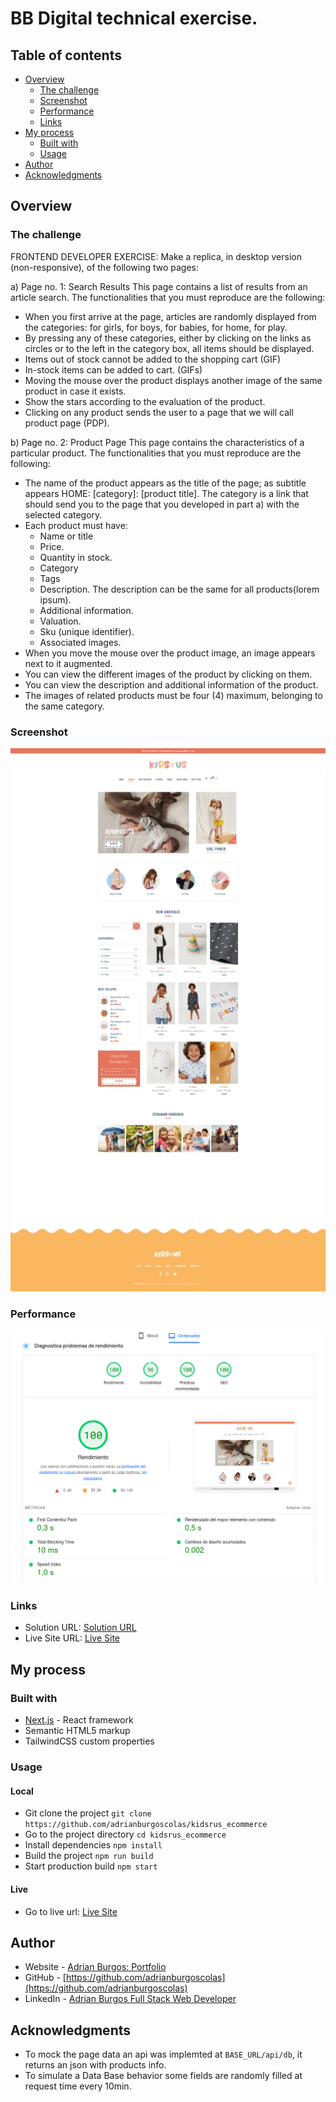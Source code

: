 # BB Digital technical exercise.

## Table of contents

- [Overview](#overview)
  - [The challenge](#the-challenge)
  - [Screenshot](#screenshot)
  - [Performance](#perfermance)
  - [Links](#links)
- [My process](#my-process)
  - [Built with](#built-with)
  - [Usage](#usage)
- [Author](#author)
- [Acknowledgments](#acknowledgments)

## Overview

### The challenge

FRONTEND DEVELOPER EXERCISE:
Make a replica, in desktop version (non-responsive), of the following two pages:

a) Page no. 1: Search Results This page contains a list of results from an article search. The functionalities that you must reproduce are the following:
- When you first arrive at the page, articles are randomly displayed from the categories: for girls, for boys, for babies, for home, for play.
- By pressing any of these categories, either by clicking on the links as circles or to the left in the category box, all items should be displayed.
- Items out of stock cannot be added to the shopping cart (GIF)
- In-stock items can be added to cart. (GIFs)
- Moving the mouse over the product displays another image of the same product in case it exists.
- Show the stars according to the evaluation of the product.
- Clicking on any product sends the user to a page that we will call product page (PDP).

b) Page no. 2: Product Page This page contains the characteristics of a particular product. The functionalities that you must reproduce are the following:

- The name of the product appears as the title of the page; as subtitle appears HOME: [category]: [product title]. The category is a link that should send you to the page that you developed in part a) with the selected category.
- Each product must have:
  - Name or title
  - Price.
  - Quantity in stock.
  - Category
  - Tags
  - Description. The description can be the same for all products(lorem ipsum).
  - Additional information.
  - Valuation.
  - Sku (unique identifier).
  - Associated images.
- When you move the mouse over the product image, an image appears next to it augmented.
- You can view the different images of the product by clicking on them.
- You can view the description and additional information of the product.
- The images of related products must be four (4) maximum, belonging to the same category.

### Screenshot

![](./screenshot.jpg)

### Performance

![](./performance.png)

### Links

- Solution URL: [Solution URL](https://github.com/adrianburgoscolas/kidsrus_ecommerce)
- Live Site URL: [Live Site](https://kidsrus-ecommerce-swqx.vercel.app/)

## My process

### Built with

- [Next.js](https://nextjs.org/) - React framework
- Semantic HTML5 markup
- TailwindCSS custom properties

### Usage

#### Local

- Git clone the project `git clone https://github.com/adrianburgoscolas/kidsrus_ecommerce`
- Go to the project directory `cd kidsrus_ecommerce`
- Install dependencies `npm install`
- Build the project `npm run build`
- Start production build `npm start`

#### Live

- Go to live url: [Live Site](https://kidsrus-ecommerce-swqx.vercel.app/)

## Author

- Website - [Adrian Burgos: Portfolio](https://adrianburgoscolas.github.io/portfolio/)
- GitHub - [https://github.com/adrianburgoscolas](https://github.com/adrianburgoscolas)
- LinkedIn - [Adrian Burgos Full Stack Web Developer](https://www.linkedin.com/in/adrian-burgos-1776a6144/)

## Acknowledgments
- To mock the page data an api was implemted at `BASE_URL/api/db`, it returns an json with products info.
- To simulate a Data Base behavior some fields are randomly filled at request time every 10min.
